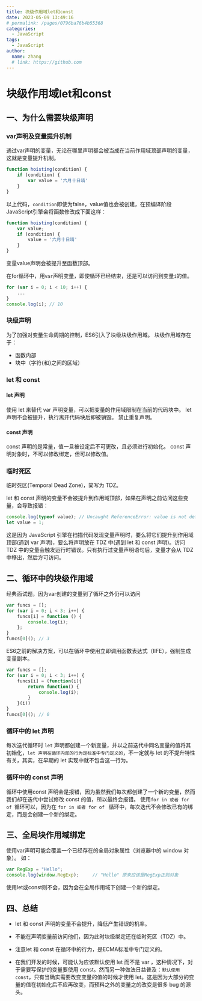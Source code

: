 ```yaml
---
title: 块级作用域let和const
date: 2023-05-09 13:49:16
# permalink: /pages/0796ba76b4b55368
categories:
  - JavaScript
tags:
  - JavaScript
author:
  name: zhang
  # link: https://github.com
---
```


> 

# 块级作用域let和const

## 一、为什么需要块级声明
### var声明及变量提升机制
通过var声明的变量，无论在哪里声明都会被当成在当前作用域顶部声明的变量，这就是变量提升机制。
```js
function hoisting(condition) {
    if (condition) {
        var value = '六月十日晴'
    }
}
```
以上代码，`condition`即使为false，value值也会被创建，在预编译阶段JavaScript引擎会将函数修改成下面这样：
```js
function hoisting(condition) {
    var value;
    if (condition) {
        value = '六月十日晴'
    }
}
```
变量value声明会被提升至函数顶部。

在for循环中，用`var`声明变量，即使循环已经结束，还是可以访问到变量`i`的值。
```js
for (var i = 0; i < 10; i++) {
    ...
}
console.log(i); // 10
```

### 块级声明
为了加强对变量生命周期的控制，ES6引入了块级块级作用域。
块级作用域存在于：
* 函数内部
* 块中（字符{和}之间的区域）

### let 和 const

#### let 声明
使用 let 来替代 var 声明变量，可以把变量的作用域限制在当前的代码块中。
let声明不会被提升，执行离开代码块后即被销毁。
禁止重复声明。

#### const 声明
const 声明的是常量，值一旦被设定后不可更改，且必须进行初始化。
const 声明对象时，不可以修改绑定，但可以修改值。

### 临时死区
临时死区(Temporal Dead Zone)，简写为 TDZ。

let 和 const 声明的变量不会被提升到作用域顶部，如果在声明之前访问这些变量，会导致报错：
```js
console.log(typeof value); // Uncaught ReferenceError: value is not defined
let value = 1;
```
这是因为 JavaScript 引擎在扫描代码发现变量声明时，要么将它们提升到作用域顶部(遇到 var 声明)，要么将声明放在 TDZ 中(遇到 let 和 const 声明)。访问 TDZ 中的变量会触发运行时错误。只有执行过变量声明语句后，变量才会从 TDZ 中移出，然后方可访问。

## 二、循环中的块级作用域
经典面试题，因为var创建的变量到了循环之外仍可以访问
```js
var funcs = [];
for (var i = 0; i < 3; i++) {
    funcs[i] = function () {
        console.log(i);
    };
}
funcs[0](); // 3
```
ES6之前的解决方案，可以在循环中使用立即调用函数表达式（IIFE），强制生成变量副本。
```js
var funcs = [];
for (var i = 0; i < 3; i++) {
    funcs[i] = (function(i){
        return function() {
            console.log(i);
        }
    }(i))
}
funcs[0](); // 0
```
### 循环中的 let 声明
 每次迭代循环时 `let` 声明都创建一个新变量，并以之前迭代中同名变量的值将其初始化，`let 声明在循环内部的行为是标准中专门定义的`，不一定就与 let 的不提升特性有关，其实，在早期的 let 实现中就不包含这一行为。

### 循环中的 const 声明
循环中使用const 声明会是报错，因为虽然我们每次都创建了一个新的变量，然而我们却在迭代中尝试修改 const 的值，所以最终会报错。
使用`for in 或者 for of `循环可以，因为在 `for in 或者 for of ` 循环中，每次迭代不会修改已有的绑定，而是会创建一个新的绑定。

## 三、全局块作用域绑定
使用var声明可能会覆盖一个已经存在的全局对象属性（浏览器中的 window 对象）。
如：
```js
var RegExp = "Hello";
console.log(window.RegExp);     // "Hello" 原来应该是RegExp正则对象
```
使用let或const则不会，因为会在全局作用域下创建一个新的绑定。

## 四、总结

* let 和 const 声明的变量不会提升，降低产生错误的机率。

* 不能在声明变量前访问他们，因为此时块级绑定还在临时死区（TDZ）中。

* 注意let 和 const 在循环中的行为，是ECMA标准中专门定义的。

* 在我们开发的时候，可能认为应该默认使用 let 而不是 var ，这种情况下，对于需要写保护的变量要使用 const。然而另一种做法日益普及：`默认使用 const`，只有当确实需要改变变量的值的时候才使用 let。这是因为大部分的变量的值在初始化后不应再改变，而预料之外的变量之的改变是很多 bug 的源头。



